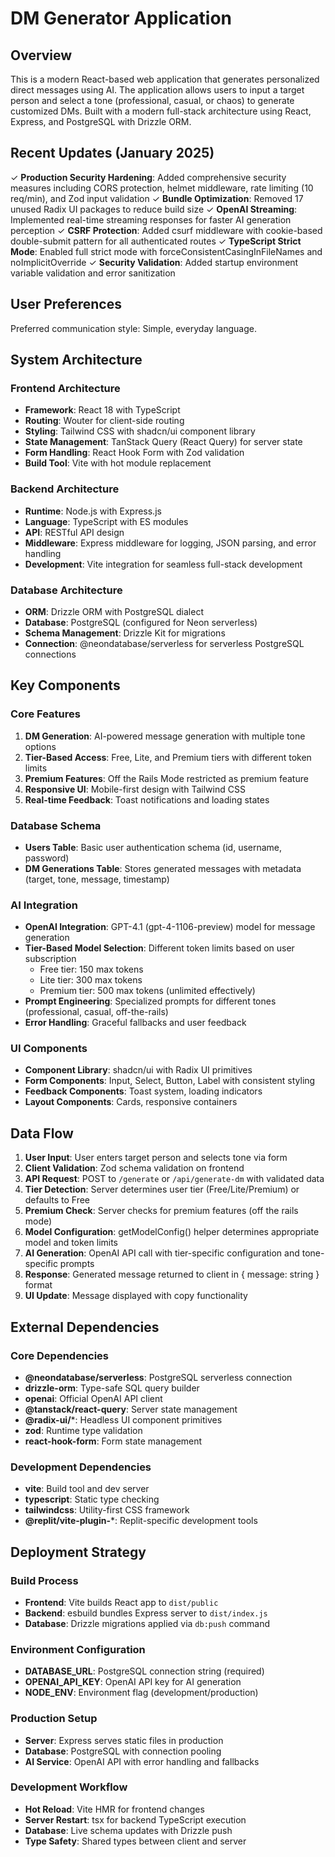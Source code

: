 # DM Generator Application

## Overview

This is a modern React-based web application that generates personalized direct messages using AI. The application allows users to input a target person and select a tone (professional, casual, or chaos) to generate customized DMs. Built with a modern full-stack architecture using React, Express, and PostgreSQL with Drizzle ORM.

## Recent Updates (January 2025)

✓ **Production Security Hardening**: Added comprehensive security measures including CORS protection, helmet middleware, rate limiting (10 req/min), and Zod input validation
✓ **Bundle Optimization**: Removed 17 unused Radix UI packages to reduce build size
✓ **OpenAI Streaming**: Implemented real-time streaming responses for faster AI generation perception
✓ **CSRF Protection**: Added csurf middleware with cookie-based double-submit pattern for all authenticated routes
✓ **TypeScript Strict Mode**: Enabled full strict mode with forceConsistentCasingInFileNames and noImplicitOverride
✓ **Security Validation**: Added startup environment variable validation and error sanitization

## User Preferences

Preferred communication style: Simple, everyday language.

## System Architecture

### Frontend Architecture
- **Framework**: React 18 with TypeScript
- **Routing**: Wouter for client-side routing
- **Styling**: Tailwind CSS with shadcn/ui component library
- **State Management**: TanStack Query (React Query) for server state
- **Form Handling**: React Hook Form with Zod validation
- **Build Tool**: Vite with hot module replacement

### Backend Architecture
- **Runtime**: Node.js with Express.js
- **Language**: TypeScript with ES modules
- **API**: RESTful API design
- **Middleware**: Express middleware for logging, JSON parsing, and error handling
- **Development**: Vite integration for seamless full-stack development

### Database Architecture
- **ORM**: Drizzle ORM with PostgreSQL dialect
- **Database**: PostgreSQL (configured for Neon serverless)
- **Schema Management**: Drizzle Kit for migrations
- **Connection**: @neondatabase/serverless for serverless PostgreSQL connections

## Key Components

### Core Features
1. **DM Generation**: AI-powered message generation with multiple tone options
2. **Tier-Based Access**: Free, Lite, and Premium tiers with different token limits
3. **Premium Features**: Off the Rails Mode restricted as premium feature
4. **Responsive UI**: Mobile-first design with Tailwind CSS
5. **Real-time Feedback**: Toast notifications and loading states

### Database Schema
- **Users Table**: Basic user authentication schema (id, username, password)
- **DM Generations Table**: Stores generated messages with metadata (target, tone, message, timestamp)

### AI Integration
- **OpenAI Integration**: GPT-4.1 (gpt-4-1106-preview) model for message generation
- **Tier-Based Model Selection**: Different token limits based on user subscription
  - Free tier: 150 max tokens
  - Lite tier: 300 max tokens  
  - Premium tier: 500 max tokens (unlimited effectively)
- **Prompt Engineering**: Specialized prompts for different tones (professional, casual, off-the-rails)
- **Error Handling**: Graceful fallbacks and user feedback

### UI Components
- **Component Library**: shadcn/ui with Radix UI primitives
- **Form Components**: Input, Select, Button, Label with consistent styling
- **Feedback Components**: Toast system, loading indicators
- **Layout Components**: Cards, responsive containers

## Data Flow

1. **User Input**: User enters target person and selects tone via form
2. **Client Validation**: Zod schema validation on frontend
3. **API Request**: POST to `/generate` or `/api/generate-dm` with validated data
4. **Tier Detection**: Server determines user tier (Free/Lite/Premium) or defaults to Free
5. **Premium Check**: Server checks for premium features (off the rails mode)
6. **Model Configuration**: getModelConfig() helper determines appropriate model and token limits
7. **AI Generation**: OpenAI API call with tier-specific configuration and tone-specific prompts
8. **Response**: Generated message returned to client in { message: string } format
9. **UI Update**: Message displayed with copy functionality

## External Dependencies

### Core Dependencies
- **@neondatabase/serverless**: PostgreSQL serverless connection
- **drizzle-orm**: Type-safe SQL query builder
- **openai**: Official OpenAI API client
- **@tanstack/react-query**: Server state management
- **@radix-ui/***: Headless UI component primitives
- **zod**: Runtime type validation
- **react-hook-form**: Form state management

### Development Dependencies
- **vite**: Build tool and dev server
- **typescript**: Static type checking
- **tailwindcss**: Utility-first CSS framework
- **@replit/vite-plugin-***: Replit-specific development tools

## Deployment Strategy

### Build Process
- **Frontend**: Vite builds React app to `dist/public`
- **Backend**: esbuild bundles Express server to `dist/index.js`
- **Database**: Drizzle migrations applied via `db:push` command

### Environment Configuration
- **DATABASE_URL**: PostgreSQL connection string (required)
- **OPENAI_API_KEY**: OpenAI API key for AI generation
- **NODE_ENV**: Environment flag (development/production)

### Production Setup
- **Server**: Express serves static files in production
- **Database**: PostgreSQL with connection pooling
- **AI Service**: OpenAI API with error handling and fallbacks

### Development Workflow
- **Hot Reload**: Vite HMR for frontend changes
- **Server Restart**: tsx for backend TypeScript execution
- **Database**: Live schema updates with Drizzle push
- **Type Safety**: Shared types between client and server